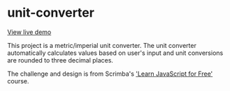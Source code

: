 # unit-converter

[View live demo](https://confident-hermann-e53f7f.netlify.app/)

This project is a metric/imperial unit converter. The unit converter automatically calculates values based on user's input and unit conversions are rounded to three decimal places.

The challenge and design is from Scrimba's ['Learn JavaScript for Free'](https://scrimba.com/learn/learnjavascript) course.

